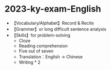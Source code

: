 # 2023-ky-exam-English

- 【Vocabulary/Alphabet】Record & Recite
- 【Grammer】or long difficult sentence analysis
- 【Skills】for problem-solving
  - Cloze
  - Reading comprehension
  - Five out of seven
  - Translation：English -> Chinese
  - Writing * 2
